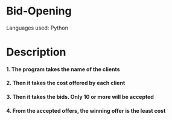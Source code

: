 # Bid-Opening
Languages used: Python

# Description
#### 1. The program takes the name of the clients
#### 2. Then it takes the cost offered by each client
#### 3. Then it takes the bids. Only 10 or more will be accepted
#### 4. From the accepted offers, the winning offer is the least cost
